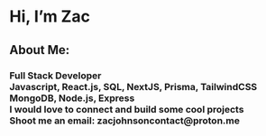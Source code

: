 <h1>Hi, I’m Zac</h1>
<h2>About Me:</h2>
<h3>
  Full Stack Developer<br>Javascript, React.js, SQL, NextJS, Prisma, TailwindCSS MongoDB, Node.js, Express<br>I would love to connect and build some cool projects<br>Shoot me an email: zacjohnsoncontact@proton.me

</h3>


